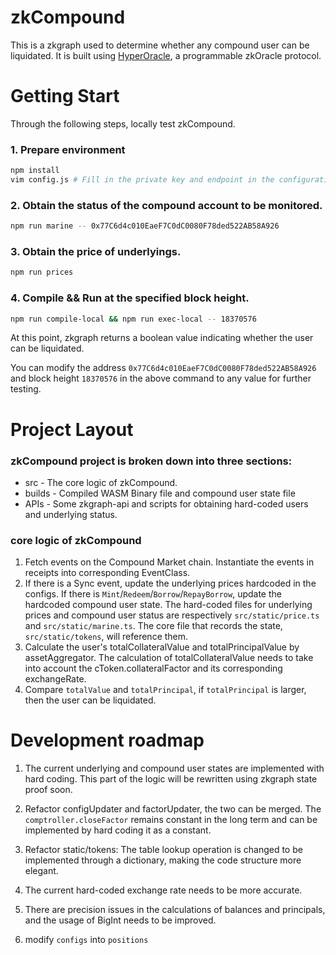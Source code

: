 # zkCompound

This is a zkgraph used to determine whether any compound user can be liquidated. It is built using [HyperOracle](https://www.hyperoracle.io), a programmable zkOracle protocol.

# Getting Start
Through the following steps, locally test zkCompound.

### 1. Prepare environment
```sh
npm install
vim config.js # Fill in the private key and endpoint in the configuration file.
```

### 2. Obtain the status of the compound account to be monitored.

```sh
npm run marine -- 0x77C6d4c010EaeF7C0dC0080F78ded522AB58A926
```

### 3. Obtain the price of underlyings.

```sh
npm run prices
```

### 4. Compile && Run at the specified block height.

```sh
npm run compile-local && npm run exec-local -- 18370576
```

At this point, zkgraph returns a boolean value indicating whether the user can be liquidated.

You can modify the address `0x77C6d4c010EaeF7C0dC0080F78ded522AB58A926` and block height `18370576` in the above command to any value for further testing.

# Project Layout

### zkCompound project is broken down into three sections:
- src - The core logic of zkCompound.
- builds - Compiled WASM Binary file and compound user state file
- APIs - Some zkgraph-api and scripts for obtaining hard-coded users and underlying status.

### core logic of zkCompound

1. Fetch events on the Compound Market chain. Instantiate the events in receipts into corresponding EventClass.
2. If there is a Sync event, update the underlying prices hardcoded in the configs. If there is `Mint`/`Redeem`/`Borrow`/`RepayBorrow`, update the hardcoded compound user state. The hard-coded files for underlying prices and compound user status are respectively `src/static/price.ts` and `src/static/marine.ts`. The core file that records the state, `src/static/tokens`, will reference them.
3. Calculate the user's totalCollateralValue and totalPrincipalValue by assetAggregator. The calculation of totalCollateralValue needs to take into account the cToken.collateralFactor and its corresponding exchangeRate.
4. Compare `totalValue` and `totalPrincipal`, if `totalPrincipal` is larger, then the user can be liquidated.

# Development roadmap

1. The current underlying and compound user states are implemented with hard coding. This part of the logic will be rewritten using zkgraph state proof soon.

2. Refactor configUpdater and factorUpdater, the two can be merged. The `comptroller.closeFactor` remains constant in the long term and can be implemented by hard coding it as a constant.

3. Refactor static/tokens: The table lookup operation is changed to be implemented through a dictionary, making the code structure more elegant.

4. The current hard-coded exchange rate needs to be more accurate. 

5. There are precision issues in the calculations of balances and principals, and the usage of BigInt needs to be improved.

6. modify `configs` into `positions`